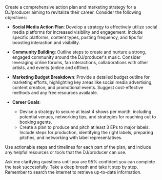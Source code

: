 Create a comprehensive action plan and marketing strategy for a DJ/producer aiming to revitalize their career. Consider the following objectives:

- **Social Media Action Plan**: Develop a strategy to effectively utilize social media platforms for increased visibility and engagement. Include specific platforms, content types, posting frequency, and tips for boosting interaction and visibility.

- **Community Building**: Outline steps to create and nurture a strong, engaged community around the DJ/producer's music. Consider leveraging online forums, fan interactions, collaborations with other artists, and events (online and offline).

- **Marketing Budget Breakdown**: Provide a detailed budget outline for marketing efforts, highlighting key areas like social media advertising, content creation, and promotional events. Suggest cost-effective methods and any free resources available.

- **Career Goals**:
  - Devise a strategy to secure at least 4 shows per month, including potential venues, networking tips, and strategies for reaching out to booking agents.
  - Create a plan to produce and pitch at least 3 EPs to major labels. Include steps for production, identifying the right labels, preparing pitches, and networking with label representatives.

Use actionable steps and timelines for each part of the plan, and include any helpful resources or tools that the DJ/producer can use. 

Ask me clarifying questions until you are 95% confident you can complete the task successfully. Take a deep breath and take it step by step. Remember to search the internet to retrieve up-to-date information.